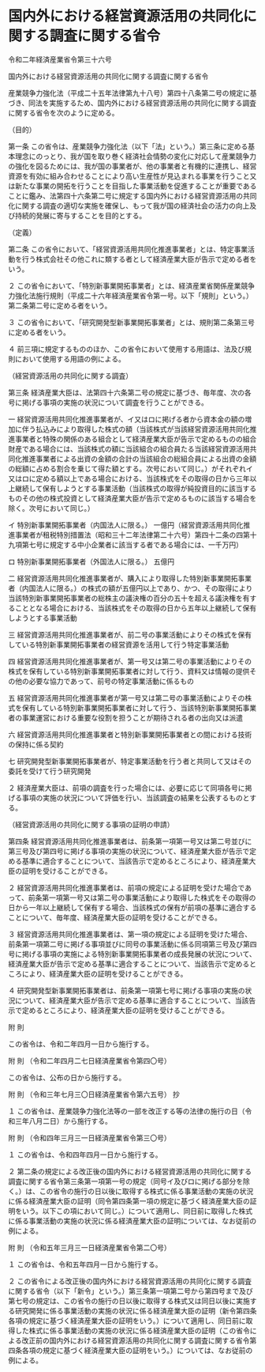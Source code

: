 # 国内外における経営資源活用の共同化に関する調査に関する省令

令和二年経済産業省令第三十六号

国内外における経営資源活用の共同化に関する調査に関する省令

産業競争力強化法（平成二十五年法律第九十八号）第四十八条第二号の規定に基づき、同法を実施するため、国内外における経営資源活用の共同化に関する調査に関する省令を次のように定める。

（目的）

第一条 この省令は、産業競争力強化法（以下「法」という。）第三条に定める基本理念にのっとり、我が国を取り巻く経済社会情勢の変化に対応して産業競争力の強化を図るためには、我が国の事業者が、他の事業者と有機的に連携し、経営資源を有効に組み合わせることにより高い生産性が見込まれる事業を行うこと又は新たな事業の開拓を行うことを目指した事業活動を促進することが重要であることに鑑み、法第四十六条第二号に規定する国内外における経営資源活用の共同化に関する調査の適切な実施を確保し、もって我が国の経済社会の活力の向上及び持続的発展に寄与することを目的とする。

（定義）

第二条 この省令において、「経営資源活用共同化推進事業者」とは、特定事業活動を行う株式会社その他これに類する者として経済産業大臣が告示で定める者をいう。

２ この省令において、「特別新事業開拓事業者」とは、経済産業省関係産業競争力強化法施行規則（平成二十六年経済産業省令第一号。以下「規則」という。）第二条第二号に定める者をいう。

３ この省令において、「研究開発型新事業開拓事業者」とは、規則第二条第三号に定める者をいう。

４ 前三項に規定するもののほか、この省令において使用する用語は、法及び規則において使用する用語の例による。

（経営資源活用の共同化に関する調査）

第三条 経済産業大臣は、法第四十六条第二号の規定に基づき、毎年度、次の各号に掲げる事項の実施の状況について調査を行うことができる。

一 経営資源活用共同化推進事業者が、イ又はロに掲げる者から資本金の額の増加に伴う払込みにより取得した株式の額（当該株式が当該経営資源活用共同化推進事業者と特殊の関係のある組合として経済産業大臣が告示で定めるものの組合財産である場合には、当該株式の額に当該組合の組合員たる当該経営資源活用共同化推進事業者による出資の金額の合計の当該組合の総組合員による出資の金額の総額に占める割合を乗じて得た額とする。次号において同じ。）がそれぞれイ又はロに定める額以上である場合における、当該株式をその取得の日から三年以上継続して保有しようとする事業活動（当該株式の取得が純投資目的に該当するものその他の株式投資として経済産業大臣が告示で定めるものに該当する場合を除く。次号において同じ。）

イ 特別新事業開拓事業者（内国法人に限る。） 一億円（経営資源活用共同化推進事業者が租税特別措置法（昭和三十二年法律第二十六号）第四十二条の四第十九項第七号に規定する中小企業者に該当する者である場合には、一千万円）

ロ 特別新事業開拓事業者（外国法人に限る。） 五億円

二 経営資源活用共同化推進事業者が、購入により取得した特別新事業開拓事業者（内国法人に限る。）の株式の額が五億円以上であり、かつ、その取得により当該特別新事業開拓事業者の総株主の議決権の百分の五十を超える議決権を有することとなる場合における、当該株式をその取得の日から五年以上継続して保有しようとする事業活動

三 経営資源活用共同化推進事業者が、前二号の事業活動によりその株式を保有している特別新事業開拓事業者の経営資源を活用して行う特定事業活動

四 経営資源活用共同化推進事業者が、第一号又は第二号の事業活動によりその株式を保有している特別新事業開拓事業者に対して行う、資料又は情報の提供その他の必要な協力であって、前号の特定事業活動に係るもの

五 経営資源活用共同化推進事業者が第一号又は第二号の事業活動によりその株式を保有している特別新事業開拓事業者に対して行う、当該特別新事業開拓事業者の事業運営における重要な役割を担うことが期待される者の出向又は派遣

六 経営資源活用共同化推進事業者と特別新事業開拓事業者との間における技術の保持に係る契約

七 研究開発型新事業開拓事業者が、特定事業活動を行う者と共同して又はその委託を受けて行う研究開発

２ 経済産業大臣は、前項の調査を行った場合には、必要に応じて同項各号に掲げる事項の実施の状況について評価を行い、当該調査の結果を公表するものとする。

（経営資源活用の共同化に関する事項の証明の申請）

第四条 経営資源活用共同化推進事業者は、前条第一項第一号又は第二号並びに第三号及び第四号に掲げる事項の実施の状況について、経済産業大臣が告示で定める基準に適合することについて、当該告示で定めるところにより、経済産業大臣の証明を受けることができる。

２ 経営資源活用共同化推進事業者は、前項の規定による証明を受けた場合であって、前条第一項第一号又は第二号の事業活動により取得した株式をその取得の日から一年以上継続して保有する場合、当該株式の保有が前項の基準に適合することについて、毎年度、経済産業大臣の証明を受けることができる。

３ 経営資源活用共同化推進事業者は、第一項の規定による証明を受けた場合、前条第一項第二号に掲げる事項並びに同号の事業活動に係る同項第三号及び第四号に掲げる事項の実施による特別新事業開拓事業者の成長発展の状況について、経済産業大臣が告示で定める基準に適合することについて、当該告示で定めるところにより、経済産業大臣の証明を受けることができる。

４ 研究開発型新事業開拓事業者は、前条第一項第七号に掲げる事項の実施の状況について、経済産業大臣が告示で定める基準に適合することについて、当該告示で定めるところにより、経済産業大臣の証明を受けることができる。

附 則

この省令は、令和二年四月一日から施行する。

附 則 （令和二年四月二七日経済産業省令第四〇号）

この省令は、公布の日から施行する。

附 則 （令和三年七月三〇日経済産業省令第六五号） 抄

１ この省令は、産業競争力強化法等の一部を改正する等の法律の施行の日（令和三年八月二日）から施行する。

附 則 （令和四年三月三一日経済産業省令第三〇号）

１ この省令は、令和四年四月一日から施行する。

２ 第二条の規定による改正後の国内外における経営資源活用の共同化に関する調査に関する省令第三条第一項第一号の規定（同号イ及びロに掲げる部分を除く。）は、この省令の施行の日以後に取得する株式に係る事業活動の実施の状況に係る経済産業大臣の証明（同令第四条第一項の規定に基づく経済産業大臣の証明をいう。以下この項において同じ。）について適用し、同日前に取得した株式に係る事業活動の実施の状況に係る経済産業大臣の証明については、なお従前の例による。

附 則 （令和五年三月三一日経済産業省令第二〇号）

１ この省令は、令和五年四月一日から施行する。

２ この省令による改正後の国内外における経営資源活用の共同化に関する調査に関する省令（以下「新令」という。）第三条第一項第二号から第四号まで及び第七号の規定は、この省令の施行の日以後に取得する株式又は同日以後に実施する研究開発に係る事業活動の実施の状況に係る経済産業大臣の証明（新令第四条各項の規定に基づく経済産業大臣の証明をいう。）について適用し、同日前に取得した株式に係る事業活動の実施の状況に係る経済産業大臣の証明（この省令による改正前の国内外における経営資源活用の共同化に関する調査に関する省令第四条各項の規定に基づく経済産業大臣の証明をいう。）については、なお従前の例による。
